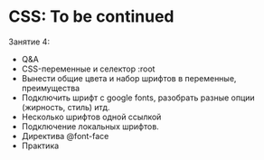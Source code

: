 # CSS: To be continued

Занятие 4:
- Q&A
- CSS-переменные и селектор :root
- Вынести общие цвета и набор шрифтов в переменные, преимущества
- Подключить шрифт с google fonts, разобрать разные опции (жирность, стиль) итд.
- Несколько шрифтов одной ссылкой
- Подключение локальных шрифтов.
- Директива @font-face
- Практика
